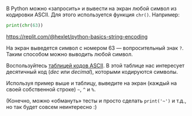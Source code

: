 
В Python можно «запросить» и вывести на экран любой символ из кодировки ASCII. Для этого используется функция `chr()`. Например:

```python
print(chr(63))
```

https://replit.com/@hexlet/python-basics-string-encoding

На экран выведется символ с номером 63 — вопросительный знак `?`. Таким способом можно выводить любой символ.

Воспользуйтесь [таблицей кодов ASCII](https://www.cs.cmu.edu/~pattis/15-1XX/common/handouts/ascii.html). В этой таблице нас интересует десятичный код (*dec* или *decimal*), которыми кодируются символы.

Используя пример выше и таблицу, выведите на экран (каждый на своей собственной строке) `~`, `^` и `%`.

(Конечно, можно «обмануть» тесты и просто сделать `print('~')` и т.д., но так будет совсем неинтересно :)
